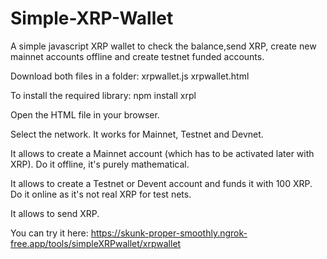 # Simple-XRP-Wallet
A simple javascript XRP wallet to check the balance,send XRP, create new mainnet accounts offline and create testnet funded accounts.

Download both files in a folder: xrpwallet.js xrpwallet.html

To install the required library: npm install xrpl

Open the HTML file in your browser.

Select the network. It works for Mainnet, Testnet and Devnet.

It allows to create a Mainnet account (which has to be activated later with XRP). Do it offline, it's purely mathematical.

It allows to create a Testnet or Devent account and funds it with 100 XRP. Do it online as it's not real XRP for test nets.

It allows to send XRP.

You can try it here: https://skunk-proper-smoothly.ngrok-free.app/tools/simpleXRPwallet/xrpwallet
